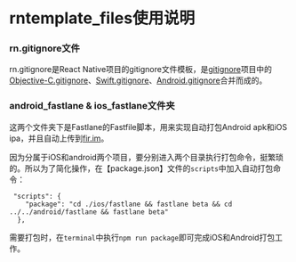 # rntemplate_files使用说明

### rn.gitignore文件
rn.gitignore是React Native项目的gitignore文件模板，是[gitignore](https://github.com/github/gitignore)项目中的[Objective-C.gitignore](https://github.com/github/gitignore/blob/master/Objective-C.gitignore)、[Swift.gitignore](https://github.com/github/gitignore/blob/master/Swift.gitignore)、[Android.gitignore](https://github.com/github/gitignore/blob/master/Android.gitignore)合并而成的。

### android_fastlane & ios_fastlane文件夹
这两个文件夹下是Fastlane的Fastfile脚本，用来实现自动打包Android apk和iOS ipa，并且自动上传到[fir.im](https://fir.im)。

因为分属于iOS和android两个项目，要分别进入两个目录执行打包命令，挺繁琐的。所以为了简化操作，在【package.json】文件的`scripts`中加入自动打包命令：

```
 "scripts": {
    "package": "cd ./ios/fastlane && fastlane beta && cd ../../android/fastlane && fastlane beta"
  },
```

需要打包时，在`terminal`中执行`npm run package`即可完成iOS和Android打包工作。

